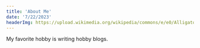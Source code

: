 ```yaml
---
title: 'About Me'
date: '7/22/2023'
headerImg: https://upload.wikimedia.org/wikipedia/commons/e/e0/Alligator%2C_Florida.jpg
---
```


My favorite hobby is writing hobby blogs.